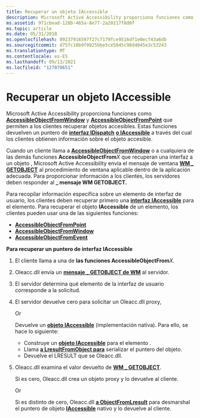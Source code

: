 ```yaml
---
title: Recuperar un objeto IAccessible
description: Microsoft Active Accessibility proporciona funciones como AccessibleObjectFromWindow y AccessibleObjectFromPoint que permiten a los clientes recuperar objetos accesibles.
ms.assetid: 971cbead-128b-465a-8e77-2a20217f8d0f
ms.topic: article
ms.date: 05/31/2018
ms.openlocfilehash: 89237916597f27c7179fce9516df1e0ecf43a6db
ms.sourcegitcommit: d75fc10b9f0825bbe5ce5045c90d4045e3c53243
ms.translationtype: MT
ms.contentlocale: es-ES
ms.lasthandoff: 09/13/2021
ms.locfileid: "127070651"
---
```

# <a name="retrieving-an-iaccessible-object"></a>Recuperar un objeto IAccessible

Microsoft Active Accessibility proporciona funciones como [**AccessibleObjectFromWindow**](/windows/desktop/api/Oleacc/nf-oleacc-accessibleobjectfromwindow) y [**AccessibleObjectFromPoint**](/windows/desktop/api/Oleacc/nf-oleacc-accessibleobjectfrompoint) que permiten a los clientes recuperar objetos accesibles. Estas funciones devuelven un puntero de [**interfaz IDispatch**](idispatch-interface.md) [**o IAccessible**](/windows/desktop/api/oleacc/nn-oleacc-iaccessible) a través del cual los clientes obtienen información sobre el objeto accesible.

Cuando un cliente llama a [**AccessibleObjectFromWindow**](/windows/desktop/api/Oleacc/nf-oleacc-accessibleobjectfromwindow) o a cualquiera de las demás funciones **AccessibleObjectFrom**_X_ que recuperan una interfaz a un objeto , Microsoft Active Accessibility envía el mensaje de ventana [**WM \_ GETOBJECT**](wm-getobject.md) al procedimiento de ventana aplicable dentro de la aplicación adecuada. Para proporcionar información a los clientes, los servidores deben responder al **\_ mensaje WM GETOBJECT.**

Para recopilar información específica sobre un elemento de interfaz de usuario, los clientes deben recuperar primero una [**interfaz IAccessible**](/windows/desktop/api/oleacc/nn-oleacc-iaccessible) para el elemento. Para recuperar el objeto **IAccessible** de un elemento, los clientes pueden usar una de las siguientes funciones:

-   [**AccessibleObjectFromPoint**](/windows/desktop/api/Oleacc/nf-oleacc-accessibleobjectfrompoint)
-   [**AccessibleObjectFromWindow**](/windows/desktop/api/Oleacc/nf-oleacc-accessibleobjectfromwindow)
-   [**AccessibleObjectFromEvent**](/windows/desktop/api/Oleacc/nf-oleacc-accessibleobjectfromevent)

**Para recuperar un puntero de interfaz IAccessible**

1.  El cliente llama a una de **las funciones AccessibleObjectFrom**_X._
2.  Oleacc.dll envía un [**mensaje \_ GETOBJECT de WM**](wm-getobject.md) al servidor.
3.  El servidor determina qué elemento de la interfaz de usuario corresponde a la solicitud.
4.  El servidor devuelve cero para solicitar un Oleacc.dll proxy,

    Or

    Devuelve un [**objeto IAccessible**](/windows/desktop/api/oleacc/nn-oleacc-iaccessible) (implementación nativa). Para ello, se hace lo siguiente:

    -   Construye un [**objeto IAccessible**](/windows/desktop/api/oleacc/nn-oleacc-iaccessible) para el elemento .
    -   Llama [**a LresultFromObject para**](/windows/desktop/api/Oleacc/nf-oleacc-lresultfromobject) serializar el puntero del objeto.
    -   Devuelve el LRESULT que se Oleacc.dll.

5.  Oleacc.dll examina el valor devuelto de [**WM \_ GETOBJECT**](wm-getobject.md).

    Si es cero, Oleacc.dll crea un objeto proxy y lo devuelve al cliente.

    Or

    Si es distinto de cero, Oleacc.dll [**a ObjectFromLresult**](/windows/desktop/api/Oleacc/nf-oleacc-objectfromlresult) para desmarshal el puntero de objeto [**IAccessible**](/windows/desktop/api/oleacc/nn-oleacc-iaccessible) nativo y lo devuelve al cliente.

 

 




